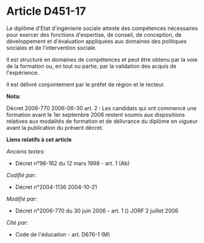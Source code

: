 # Article D451-17

Le diplôme d'Etat d'ingénierie sociale atteste des compétences nécessaires pour exercer des fonctions d'expertise, de
conseil, de conception, de développement et d'évaluation appliquées aux domaines des politiques sociales et de l'intervention
sociale.

Il est structuré en domaines de compétences et peut être obtenu par la voie de la formation ou, en tout ou partie, par la
validation des acquis de l'expérience.

Il est délivré conjointement par le préfet de région et le recteur.

**Nota:**

Décret 2006-770 2006-06-30 art. 2 : Les candidats qui ont commencé une formation avant le 1er septembre 2006 restent soumis
aux dispositions relatives aux modalités de formation et de délivrance du diplôme en vigueur avant la publication du présent
décret.

**Liens relatifs à cet article**

_Anciens textes_:

  - Décret n°98-162 du 12 mars 1998 - art. 1 (Ab)

_Codifié par_:

  - Décret n°2004-1136 2004-10-21

_Modifié par_:

  - Décret n°2006-770 du 30 juin 2006 - art. 1 () JORF 2 juillet 2006

_Cité par_:

  - Code de l'éducation - art. D676-1 (M)
